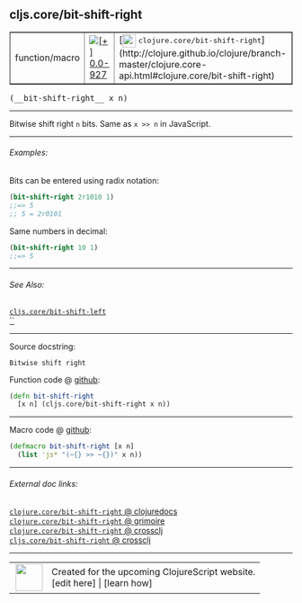 ## cljs.core/bit-shift-right



 <table border="1">
<tr>
<td>function/macro</td>
<td><a href="https://github.com/cljsinfo/cljs-api-docs/tree/0.0-927"><img valign="middle" alt="[+] 0.0-927" title="Added in 0.0-927" src="https://img.shields.io/badge/+-0.0--927-lightgrey.svg"></a> </td>
<td>
[<img height="24px" valign="middle" src="http://i.imgur.com/1GjPKvB.png"> <samp>clojure.core/bit-shift-right</samp>](http://clojure.github.io/clojure/branch-master/clojure.core-api.html#clojure.core/bit-shift-right)
</td>
</tr>
</table>


 <samp>
(__bit-shift-right__ x n)<br>
</samp>

---

Bitwise shift right `n` bits.  Same as `x >> n` in JavaScript.



---

###### Examples:

Bits can be entered using radix notation:

```clj
(bit-shift-right 2r1010 1)
;;=> 5
;; 5 = 2r0101
```

Same numbers in decimal:

```clj
(bit-shift-right 10 1)
;;=> 5
```



---

###### See Also:

[`cljs.core/bit-shift-left`](../cljs.core/bit-shift-left.md)<br>
[``](../cljs.core/unsigned-bit-shift-right.md)<br>

---


Source docstring:

```
Bitwise shift right
```


Function code @ [github](https://github.com/clojure/clojurescript/blob/r1803/src/cljs/cljs/core.cljs#L1619-L1621):

```clj
(defn bit-shift-right
  [x n] (cljs.core/bit-shift-right x n))
```

<!--
Repo - tag - source tree - lines:

 <pre>
clojurescript @ r1803
└── src
    └── cljs
        └── cljs
            └── <ins>[core.cljs:1619-1621](https://github.com/clojure/clojurescript/blob/r1803/src/cljs/cljs/core.cljs#L1619-L1621)</ins>
</pre>

-->

---

Macro code @ [github](https://github.com/clojure/clojurescript/blob/r1803/src/clj/cljs/core.clj#L436-L437):

```clj
(defmacro bit-shift-right [x n]
  (list 'js* "(~{} >> ~{})" x n))
```

<!--
Repo - tag - source tree - lines:

 <pre>
clojurescript @ r1803
└── src
    └── clj
        └── cljs
            └── <ins>[core.clj:436-437](https://github.com/clojure/clojurescript/blob/r1803/src/clj/cljs/core.clj#L436-L437)</ins>
</pre>
-->

---


###### External doc links:

[`clojure.core/bit-shift-right` @ clojuredocs](http://clojuredocs.org/clojure.core/bit-shift-right)<br>
[`clojure.core/bit-shift-right` @ grimoire](http://conj.io/store/v1/org.clojure/clojure/1.7.0-beta3/clj/clojure.core/bit-shift-right/)<br>
[`clojure.core/bit-shift-right` @ crossclj](http://crossclj.info/fun/clojure.core/bit-shift-right.html)<br>
[`cljs.core/bit-shift-right` @ crossclj](http://crossclj.info/fun/cljs.core.cljs/bit-shift-right.html)<br>

---

 <table>
<tr><td>
<img valign="middle" align="right" width="48px" src="http://i.imgur.com/Hi20huC.png">
</td><td>
Created for the upcoming ClojureScript website.<br>
[edit here] | [learn how]
</td></tr></table>

[edit here]:https://github.com/cljsinfo/cljs-api-docs/blob/master/cljsdoc/cljs.core/bit-shift-right.cljsdoc
[learn how]:https://github.com/cljsinfo/cljs-api-docs/wiki/cljsdoc-files

<!--

This information was too distracting to show to readers, but I'll leave it
commented here since it is helpful to:

- pretty-print the data used to generate this document
- and show how to retrieve that data



The API data for this symbol:

```clj
{:description "Bitwise shift right `n` bits.  Same as `x >> n` in JavaScript.",
 :ns "cljs.core",
 :name "bit-shift-right",
 :signature ["[x n]"],
 :history [["+" "0.0-927"]],
 :type "function/macro",
 :related ["cljs.core/bit-shift-left"
           "cljs.core/unsigned-bit-shift-right"],
 :full-name-encode "cljs.core/bit-shift-right",
 :source {:code "(defn bit-shift-right\n  [x n] (cljs.core/bit-shift-right x n))",
          :title "Function code",
          :repo "clojurescript",
          :tag "r1803",
          :filename "src/cljs/cljs/core.cljs",
          :lines [1619 1621]},
 :extra-sources [{:code "(defmacro bit-shift-right [x n]\n  (list 'js* \"(~{} >> ~{})\" x n))",
                  :title "Macro code",
                  :repo "clojurescript",
                  :tag "r1803",
                  :filename "src/clj/cljs/core.clj",
                  :lines [436 437]}],
 :examples [{:id "5b75af",
             :content "Bits can be entered using radix notation:\n\n```clj\n(bit-shift-right 2r1010 1)\n;;=> 5\n;; 5 = 2r0101\n```\n\nSame numbers in decimal:\n\n```clj\n(bit-shift-right 10 1)\n;;=> 5\n```"}],
 :full-name "cljs.core/bit-shift-right",
 :clj-symbol "clojure.core/bit-shift-right",
 :docstring "Bitwise shift right"}

```

Retrieve the API data for this symbol:

```clj
;; from Clojure REPL
(require '[clojure.edn :as edn])
(-> (slurp "https://raw.githubusercontent.com/cljsinfo/cljs-api-docs/catalog/cljs-api.edn")
    (edn/read-string)
    (get-in [:symbols "cljs.core/bit-shift-right"]))
```

-->
